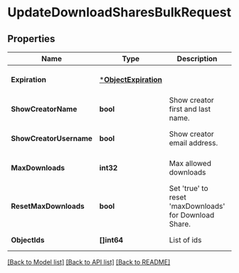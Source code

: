 # UpdateDownloadSharesBulkRequest

## Properties
Name | Type | Description | Notes
------------ | ------------- | ------------- | -------------
**Expiration** | [***ObjectExpiration**](ObjectExpiration.md) |  | [optional] [default to null]
**ShowCreatorName** | **bool** | Show creator first and last name. | [optional] [default to null]
**ShowCreatorUsername** | **bool** | Show creator email address. | [optional] [default to null]
**MaxDownloads** | **int32** | Max allowed downloads | [optional] [default to null]
**ResetMaxDownloads** | **bool** | Set &#x27;true&#x27; to reset &#x27;maxDownloads&#x27; for Download Share. | [optional] [default to null]
**ObjectIds** | **[]int64** | List of ids | [default to null]

[[Back to Model list]](../README.md#documentation-for-models) [[Back to API list]](../README.md#documentation-for-api-endpoints) [[Back to README]](../README.md)

